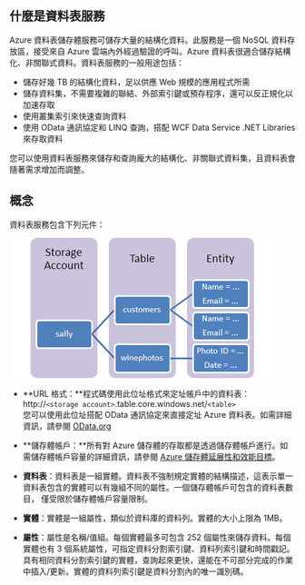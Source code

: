 ﻿## <a name="what-is"> </a>什麼是資料表服務

Azure 資料表儲存體服務可儲存大量的結構化資料。此服務是一個 NoSQL 資料存放區，接受來自 Azure 雲端內外經過驗證的呼叫。Azure 資料表很適合儲存結構化、非關聯式資料。資料表服務的一般用途包括：

-   儲存好幾 TB 的結構化資料，足以供應 Web 規模的應用程式所需
-   儲存資料集，不需要複雜的聯結、外部索引鍵或預存程序，還可以反正規化以加速存取
-   使用叢集索引來快速查詢資料
-   使用 OData 通訊協定和 LINQ 查詢，搭配 WCF Data Service .NET Libraries 來存取資料

您可以使用資料表服務來儲存和查詢龐大的結構化、非關聯式資料集，且資料表會隨著需求增加而調整。

## <a name="concepts"> </a>概念

資料表服務包含下列元件：

![Table1][Table1]

-   **URL 格式：**程式碼使用此位址格式來定址帳戶中的資料表：
    http://`<storage account>`.table.core.windows.net/`<table>`     
    您可以使用此位址搭配 OData 通訊協定來直接定址 Azure 資料表。如需詳細資訊，請參閱 [OData.org][]

-   **儲存體帳戶：**所有對 Azure 儲存體的存取都是透過儲存體帳戶進行。如需儲存體帳戶容量的詳細資訊，請參閱 [Azure 儲存體延展性和效能目標](http://msdn.microsoft.com/library/dn249410.aspx)。

-   **資料表**：資料表是一組實體。資料表不強制規定實體的結構描述，這表示單一資料表包含的實體可以有幾組不同的屬性。一個儲存體帳戶可包含的資料表數目， 
	僅受限於儲存體帳戶容量限制。

-   **實體**：實體是一組屬性，類似於資料庫的資料列。實體的大小上限為 1MB。

-   **屬性**：屬性是名稱/值組。每個實體最多可包含 252 個屬性來儲存資料。每個實體也有 3 個系統屬性，可指定資料分割索引鍵、資料列索引鍵和時間戳記。具有相同資料分割索引鍵的實體，查詢起來更快，還能在不可部分完成的作業中插入/更新。實體的資料列索引鍵是資料分割內的唯一識別碼。


  
  [Table1]: ./media/storage-java-how-to-use-table-storage/table1.png
  [OData.org]: http://www.odata.org/
<!--HONumber=42-->
